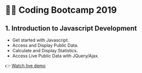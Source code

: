 # 👩‍💻 Coding Bootcamp 2019

## 1. Introduction to Javascript Development

+ Get started with Javascript.
+ Access and Display Public Data.
+ Calculate and Display Statistics.
+ Access Live Public Data with JQuery/Ajax.

👉 [Watch live demo](https://amansgz.github.io/tgif/)


